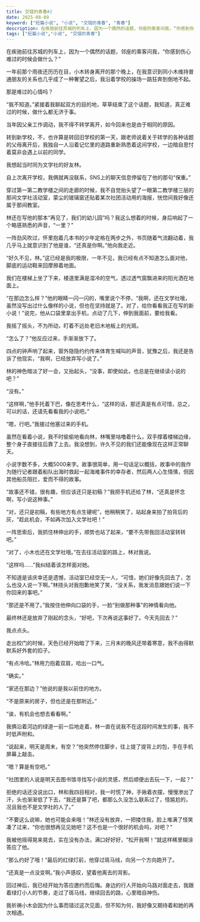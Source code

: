 ```yaml
---
title: 交错的青春#1
date: 2025-08-09
keyword: ["短篇小说", "小说", "交错的青春", "青春"]
description: 在疾驰前往苏城的列车上，因为一个偶然的话题，邻座的乘客问我，“你感到伤心难过的时候会做什么？”一年前那个雨夜还历历在目，小木转身离开的那个晚上，在我意识到同小木维持普通朋友的关系也几乎成了一种奢望之后，我沿着学校的操场一路狂奔到倒地不起。那是难过的心情吗？“我不知道。”紧接着我聊起双方的目的地，草草结束了这个话题，我知道，真正难过的时候，做什么都无济于事。
tags: ["短篇小说","小说", "交错的青春"]
---
```


在疾驰前往苏城的列车上，因为一个偶然的话题，邻座的乘客问我，“你感到伤心难过的时候会做什么？”

一年前那个雨夜还历历在目，小木转身离开的那个晚上，在我意识到同小木维持普通朋友的关系也几乎成了一种奢望之后，我沿着学校的操场一路狂奔到倒地不起。

那是难过的心情吗？

“我不知道。”紧接着我聊起双方的目的地，草草结束了这个话题，我知道，真正难过的时候，做什么都无济于事。

当年因父亲工作调动，我不得不转学离开，如今回来也是由于相同的原因。

转到新学校，不，也许算是转回旧学校的第一天，跟老师说着关于转学的各种话题的父母离开后，我独自一人沿着记忆里的道路重新熟悉着这间学校，一边暗自思忖着莫非会遇上以前的同学。

我想起当时同为文学社的好友林。

自上次离开学校，我俩就再没联系，SNS上的聊天信息停留在了他的那句“保重。”

穿过第一第二教学楼之间的走廊的时候，我不自觉抬头望了一眼第二教学楼三层的那间文学社活动室，蒙尘的玻璃窗还贴着某次社团活动用的海报，恍惚间我好像还属于那间教室。

林还在写他的那本“再见了，我们的幼儿园”吗？我这么想着的时候，身后响起了一个略感熟悉的声音，“一里？”

一阵劲风吹过，怀里抱着几本书的少年定格在两步之外，书页随着气流翻动着，我几乎马上就意识到了他是谁，“还真是你啊。”他向我走近。

“好久不见，林。”这已经是我的极限，一年不见，我已经有点不知道怎么面对他，脚底的运动鞋来回摩擦着地面。

我们在楼梯上坐了下来，楼道里满是湿冷的空气，透过透气窗飘进来的阳光洒在地面上。

“在那边怎么样？”他的眼睛一闪一闪的，嘴里说个不停，“我啊，还在文学社哦，虽然没写出过什么像样的小说，但也在坚持就是了。对了，给你看看我正在写的新小说！”说完，他从口袋里拿出手机，点动了几下，伸到我面前，要给我看。

我摇了摇头，不为所动，盯着不远处老旧木地板上的光斑。

“怎么了？”他反应过来，手渐渐放下了。

四点的钟声响了起来，窗外隐隐约约传来体育生喊叫的声音，犹豫之后，我还是告诉了他现实，“我啊，已经放弃写小说了。”

林的神色暗淡了好一会，又抬起头，“没事，即使如此，也总是在继续读小说的吧？”

“没有。”

“这样啊，”他手托着下巴，像在思考什么，“这样的话，那还真是有点可惜，总之，可以的话，还请先看看我的小说吧。”

“嗯，行吧。”我接过他塞过来的手机。

虽然在看着小说，我不时偷偷地看向林，林嘴里咕噜着什么，双手撑着楼梯边缘，整个身子直接往后靠了上去。我没想到，许久不见的我们还能像现在这样正常聊天。

小说字数不多，大概5000来字。故事很简单，用一句话足以概括，故事中的我作为随行记者跟着船队出海时救起一起海难事件的幸存者，然后两人心生情愫，但因其他船员阻拦，爱而不得的故事。

“故事还不错，很有趣，但应该还只是初稿？”我把手机还给了林，“还真是怀念啊，写小说这种事。”

“对，还只是初稿，有些地方有点生硬呢”，他稍稍笑了，站起身来拍了拍背后的灰，“趁此机会，不如再次加入文学社吧！”

一阵思索后，我抓住林伸出的手，顺势也站了起来，“要不先带我回活动室转转吧。”

“对了，小木也还在文学社哦。”在去往活动室的路上，林对我说。

“这样吗......”我纠结着该怎样面对她。

不知道是该庆幸还是遗憾，活动室已经空无一人，“可惜，她们好像先回去了，怎么也没人说一下啊。”林挠头对我抱歉地笑了笑，“没关系，我发消息跟她们说一下你回来的事吧。”

“那还是不用了。”我按住他伸向口袋的手，一脸“别做那种事”的神情看向他。

最终林还是放弃了刚起的念头，“好吧，下次再说这事好了。今天先回去？”

我点点头。

走出校门的时候，天色已经开始暗了下来，三月末的晚风还带着寒意，我不由得默默系好外套的扣子。

“有点冷哈。”林用力抱着双肩，哈出一口气。

“确实。”

“家还在那边？”他说的是我以前住的地方。

“不是原来的房子，但也还是在那附近。”

“诶，有机会也想去看看啊。”

我俩沿着河边的绿道一前一后地走着，林一直在说我不在这段时间发生的事，我不时低声附和。

“说起来，明天是周末，有空？”他突然停住脚步，往上提了提背上的包，手在手机屏幕上敲击。

“嗯？算是有空吧。”

“社团里的人说是明天去图书馆寻找写小说的灵感，然后顺便出去玩一下，一起？”

拒绝的话还没说出口，林和我四目相对，我一时慌了神，手揪着衣摆，慢慢渗出了汗，头也渐渐低了下去，“我还是算了吧，都那么久没怎么联系过了，怪尴尬的，况且我也不是文学社的人了。”

“不要这么说嘛，她也可能会来哦！”林还没有放弃，一把搂住我，脸上堆满了怪笑凑了过来，“你也很想再见见她吧？这不也是一个很好的机会吗，对吧？”

我被他摇得晃来晃去，实在没有办法，满口好好好，“松开我啊！”就这样稀里糊涂答应了他。

“那么约好了哦！”最后的红绿灯前，他穿过斑马线，向另一个方向跑开了。

“还真是一点没变啊。”我小声感叹，望着他离去的背影。

回过神后，我已经开始为答应邀约而后悔。身边的行人开始向马路对面走去，我跟着绿灯小人的节奏，走过了斑马线，继续回去的路，心里暗自神伤。

我祈祷小木会因为什么事而错过这次见面，但不知为何，我好像又期待着和她的再次相遇。